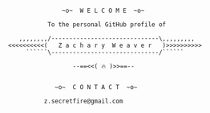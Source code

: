 
                                 ~o~  W E L C O M E  ~o~    

                             To the personal GitHub profile of

                     ,,,,,,,,/------------------------------\,,,,,,,,,
                  <<<<<<<<<<(   Z a c h a r y  W e a v e r   )>>>>>>>>>>
                       ``````\------------------------------/``````
                       
                                    --==<<( 🔥 )>>==--       
       
       	
                               ~o~  C O N T A C T  ~o~
			       
                        	z.secretfire@gmail.com

        

